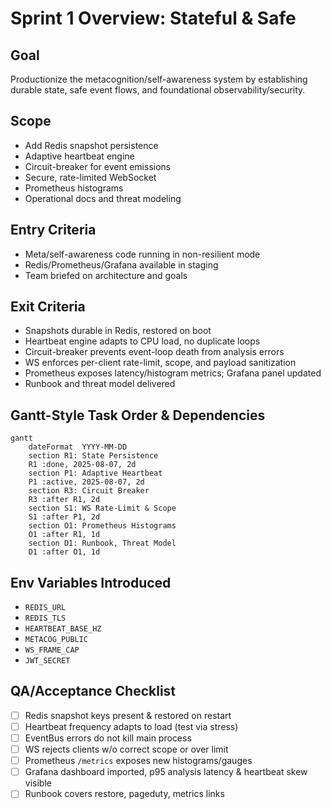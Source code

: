 # Sprint 1 Overview: Stateful & Safe

## Goal
Productionize the metacognition/self-awareness system by establishing durable state, safe event flows, and foundational observability/security.

## Scope
- Add Redis snapshot persistence
- Adaptive heartbeat engine
- Circuit-breaker for event emissions
- Secure, rate-limited WebSocket
- Prometheus histograms
- Operational docs and threat modeling

## Entry Criteria
- Meta/self-awareness code running in non-resilient mode
- Redis/Prometheus/Grafana available in staging
- Team briefed on architecture and goals

## Exit Criteria
- Snapshots durable in Redis, restored on boot
- Heartbeat engine adapts to CPU load, no duplicate loops
- Circuit-breaker prevents event-loop death from analysis errors
- WS enforces per-client rate-limit, scope, and payload sanitization
- Prometheus exposes latency/histogram metrics; Grafana panel updated
- Runbook and threat model delivered

## Gantt-Style Task Order & Dependencies

```mermaid
gantt
    dateFormat  YYYY-MM-DD
    section R1: State Persistence
    R1 :done, 2025-08-07, 2d
    section P1: Adaptive Heartbeat
    P1 :active, 2025-08-07, 2d
    section R3: Circuit Breaker
    R3 :after R1, 2d
    section S1: WS Rate-Limit & Scope
    S1 :after P1, 2d
    section O1: Prometheus Histograms
    O1 :after R1, 1d
    section D1: Runbook, Threat Model
    D1 :after O1, 1d
```

## Env Variables Introduced
- `REDIS_URL`
- `REDIS_TLS`
- `HEARTBEAT_BASE_HZ`
- `METACOG_PUBLIC`
- `WS_FRAME_CAP`
- `JWT_SECRET`

## QA/Acceptance Checklist
- [ ] Redis snapshot keys present & restored on restart
- [ ] Heartbeat frequency adapts to load (test via stress)
- [ ] EventBus errors do not kill main process
- [ ] WS rejects clients w/o correct scope or over limit
- [ ] Prometheus `/metrics` exposes new histograms/gauges
- [ ] Grafana dashboard imported, p95 analysis latency & heartbeat skew visible
- [ ] Runbook covers restore, pageduty, metrics links